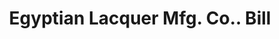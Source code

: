 ---
doi: 10.7916/D85Q674S
date_other: '1913'
date_other_textual: '1913'
form: printed ephemera
genre:
- Invoices
name:
- Egyptian Lacquer Mfg. Co.
object_in_context_url: https://biggert.cul.columbia.edu/items/view/ave_biggert_00985
subject_hierarchical_geographic:
- New York, New York, United States
subject_name:
- Egyptian Lacquer Mfg. Co.
title: Egyptian Lacquer Mfg. Co.. Bill
sort_title: Egyptian Lacquer Mfg. Co.. Bill
call_number: ave_biggert_00985
coordinates:
- 40.71277777777778,-74.00583333333333
pid: ave_biggert_00985
identifiers: ave_biggert_00985
thumbnail: https://derivativo-3.library.columbia.edu/iiif/2/ldpd:344371/full/!256,256/0/native.jpg
permalink: "/biggert/ave_biggert_00985/"
layout: iiif-image-page
---